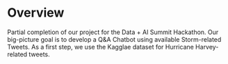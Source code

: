 # Overview
Partial completion of our project for the Data + AI Summit Hackathon. Our big-picture goal is to develop a Q&A Chatbot using available Storm-related Tweets. As a first step, we use the Kagglae dataset for Hurricane Harvey-related tweets.
